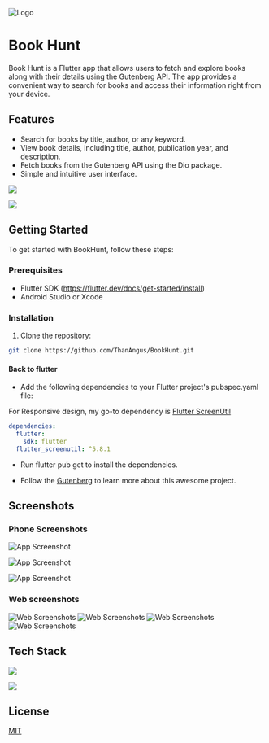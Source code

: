 
![Logo](https://raw.githubusercontent.com/ThanAngus/BookHunt/main/assets/images/logo.png)


# Book Hunt

Book Hunt is a Flutter app that allows users to fetch and explore books along with their details using the Gutenberg API. The app provides a convenient way to search for books and access their information right from your device.


## Features

- Search for books by title, author, or any keyword.
- View book details, including title, author, publication year, and description.
- Fetch books from the Gutenberg API using the Dio package.
- Simple and intuitive user interface.



![](https://img.shields.io/badge/Android-3DDC84?style=for-the-badge&logo=android&logoColor=white)

![](https://img.shields.io/badge/iOS-000000?style=for-the-badge&logo=ios&logoColor=white)


## Getting Started
To get started with BookHunt, follow these steps:

### Prerequisites

- Flutter SDK (https://flutter.dev/docs/get-started/install)
- Android Studio or Xcode

### Installation
1. Clone the repository:

```bash
git clone https://github.com/ThanAngus/BookHunt.git
```

#### Back to flutter
- Add the following dependencies to your Flutter project's pubspec.yaml file:

For Responsive design, my go-to dependency is [Flutter ScreenUtil](https://pub.dev/packages/flutter_screenutil)

```yaml
dependencies:
  flutter:
    sdk: flutter
  flutter_screenutil: ^5.8.1

  ```
- Run flutter pub get to install the dependencies.


- Follow the [Gutenberg](https://www.gutenberg.org/) to learn more about this awesome project.


## Screenshots

### Phone Screenshots
![App Screenshot](https://github.com/ThanAngus/BookHunt/blob/main/screenshot/screenshot_1.png?raw=true)

![App Screenshot](https://github.com/ThanAngus/BookHunt/blob/main/screenshot/screenshot_2.png?raw=true)

![App Screenshot](https://github.com/ThanAngus/BookHunt/blob/main/screenshot/screenshot_3.png?raw=true)

### Web screenshots
![Web Screenshots](https://github.com/ThanAngus/BookHunt/blob/main/screenshot/screenshot_webHome.png?raw=true)
![Web Screenshots](https://github.com/ThanAngus/BookHunt/blob/main/screenshot/screenshot_webBooks.png?raw=true)
![Web Screenshots](https://github.com/ThanAngus/BookHunt/blob/main/screenshot/screenshot_webSearch.png?raw=true)
![Web Screenshots](https://github.com/ThanAngus/BookHunt/blob/main/screenshot/screenshot_webResult.png?raw=true)

## Tech Stack

![](https://img.shields.io/badge/Flutter-02569B?style=for-the-badge&logo=flutter&logoColor=white)

![](https://img.shields.io/badge/Dart-0175C2?style=for-the-badge&logo=dart&logoColor=white)




## License

[MIT](https://choosealicense.com/licenses/mit/)
